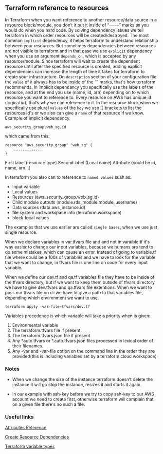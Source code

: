 ## Terraform reference to resources

In Terraform when you want reference to another resource/data source in a resource block/module, you don’t it put it inside of “-----”  marks as you would do when you hard code. By solving dependency issues we tell terraform in which order resources will be created/destroyed. The most common ```implicit``` dependency, it helps terraform to understand relationship between your resources. But sometimes dependencies between resources are not visible to terraform and in that case we use ```explicit``` dependency when you use an argument ```depends_on```, which is accepted by any resource/module. Since terraform will wait to create the dependent resource until after the specified resource is created, adding explicit dependencies can increase the length of time it takes for terraform to create your infrastructure. On ```description``` section of your configuration file the ```value``` of it always has to be inside  of the “” marks, that's  how terraform recommends. In implicit dependancy you specifically use the labels of the resource, and at the end you use (name, id, arn) depending on to which resource you want to reference to.  Every resource on AWS has unique id (logical id), that’s why we can reference to it. 
In the resource block when we specifically use plural ```values``` of the ```key``` we use [] brackets to list the resources id's or we also can give a ```name``` of that resource if we know.
Example of implicit dependency:
```
aws_security_group.web_sg.id
```
which came from this:
```
resource "aws_security_group" "web_sg" {
    .............
}
```
First label (resource type).Second label (Local name).Attribute (could be id, name, arn...) 

In terraform you also can to reference to ```named values```  sush as:

- Input variable
- Local values
- Resources (aws_security_group.web_sg.id)
- Child module outputs (module.rds_module.module_username)
- Data sources (data.aws_instance.id)
- file system and workspace info (terraform.workspace)
- block-local values 

The examples that we use earlier are called ```single bases```, when we use just single resource.

<p>
When we declare variables in var.tfvars file and and not in varaible.tf it's way easier to change our input variables, because we humans are tend to do some mistakes, which can cause an error. Instead of going to variable.tf file where could be a 100s of variables and we have to look for the variable that we want to change, in tfvars file is one line on code for every input variable.
</p>
<p>
When we define our dev.tf and qa.tf variables file they have to be inside of the tfvars directory, but if we want to keep them outside of tfvars directory we have to give dev.tfvars and qa.tfvars file extentions. When we want to pass our tfvars file on cli we have to give a path to that variables file, depending which environment we want to use. 
</p>

```
terraform apply -var-file=tfvars/dev.tf

```
Variables precedence is which variable will take a priority when is given:

1. Environmental variable
2. The terraform.tfvars file if present. 
3. The terraform.tfvars.json file if present
4. Any *auto.tfvars or *.auto.tfvars.json files processed in lexical order of their filenames.
5. Any -var and -var-file option on the command line in the order they are provided(this is including variables set by a terraform cloud workspace)

### Notes 

- When we change the size of the instance terraform doesn't delete the instance it will go stop the instance, resizes it and starts it again.

- In our example with ssh-key before we try to copy ssh-key to our AWS account we need to create first, otherwise terraform will complain that on a given file there's no such a file.

### Useful links

[Attributes Reference](https://registry.terraform.io/providers/hashicorp/aws/latest/docs/resources/instance)

[Create Resource Dependencies](https://learn.hashicorp.com/tutorials/terraform/dependencies)

[Terraform variable types](https://www.terraform.io/docs/language/expressions/types.html)
